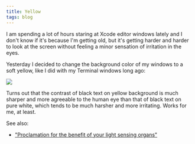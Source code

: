 ```yaml
---
title: Yellow
tags: blog
---
```


I am spending a lot of hours staring at Xcode editor windows lately and I don't know if it's because I'm getting old, but it's getting harder and harder to look at the screen without feeling a minor sensation of irritation in the eyes.

Yesterday I decided to change the background color of my windows to a soft yellow, like I did with my Terminal windows long ago:

![](/system/images/legacy/yellow.png)

Turns out that the contrast of black text on yellow background is much sharper and more agreeable to the human eye than that of black text on pure white, which tends to be much harsher and more irritating. Works for me, at least.

See also:

-   ["Proclamation for the benefit of your light sensing organs"](http://macdevlog.com/yellow-for-your-eyes.html)
